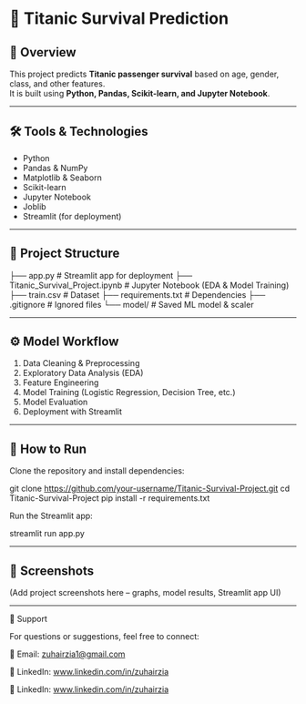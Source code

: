 # 🚢 Titanic Survival Prediction  

## 📌 Overview  
This project predicts **Titanic passenger survival** based on age, gender, class, and other features.  
It is built using **Python, Pandas, Scikit-learn, and Jupyter Notebook**.  

---

## 🛠 Tools & Technologies  
- Python  
- Pandas & NumPy  
- Matplotlib & Seaborn  
- Scikit-learn  
- Jupyter Notebook  
- Joblib  
- Streamlit (for deployment)  

---

## 📂 Project Structure  
├── app.py # Streamlit app for deployment
├── Titanic_Survival_Project.ipynb # Jupyter Notebook (EDA & Model Training)
├── train.csv # Dataset
├── requirements.txt # Dependencies
├── .gitignore # Ignored files
└── model/ # Saved ML model & scaler


---

## ⚙️ Model Workflow  
1. Data Cleaning & Preprocessing  
2. Exploratory Data Analysis (EDA)  
3. Feature Engineering  
4. Model Training (Logistic Regression, Decision Tree, etc.)  
5. Model Evaluation  
6. Deployment with Streamlit  

---

## 🚀 How to Run  
Clone the repository and install dependencies:  

git clone https://github.com/your-username/Titanic-Survival-Project.git
cd Titanic-Survival-Project
pip install -r requirements.txt

Run the Streamlit app:

streamlit run app.py

---

## 📸 Screenshots

(Add project screenshots here – graphs, model results, Streamlit app UI)

---

📧 Support

For questions or suggestions, feel free to connect:

📩 Email: zuhairzia1@gmail.com

💼 LinkedIn: www.linkedin.com/in/zuhairzia

💼 LinkedIn: www.linkedin.com/in/zuhairzia
